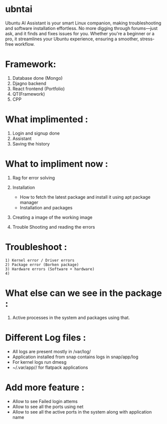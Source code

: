 # ubntai
Ubuntu AI Assistant is your smart Linux companion, making troubleshooting and software installation effortless. No more digging through forums—just ask, and it finds and fixes issues for you. Whether you're a beginner or a pro, it streamlines your Ubuntu experience, ensuring a smoother, stress-free workflow.

# Framework: 
1) Database done (Mongo)
2) Djagno backend 
3) React frontend (Portfolio)
4) QT(Framework)
5) CPP 

# What implimented : 
1) Login and signup done 
2) Assistant 
3) Saving the history 

# What to impliment now : 
1) Rag for error solving 
2) Installation 
    * How to fetch the latest package and install it using apt package manager 
    * Installation and packages 
    
3) Creating a image of the working image 
4) Trouble Shooting and reading the errors 

# Troubleshoot : 
    1) Kernel error / Driver errors 
    2) Package error (Borken package) 
    3) Hardware errors (Software + hardware)
    4) 

# What else can we see in the package : 
1) Active processes in the system and packages using that.

# Different Log files : 
* All logs are present mostly in /var/log/
* Application installed from snap contains logs in snap/app/log
* For kernel logs run dmesg
* ~/.var/app/<app>/ for flatpack applications



# Add more feature : 
* Allow to see Failed login attems 
* Allow to see all the ports using net 
* Allow to see all the active ports in the system along with application name


